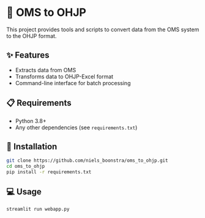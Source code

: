 # 🔄 OMS to OHJP

This project provides tools and scripts to convert data from the OMS system to the OHJP format.

## ✨ Features

- Extracts data from OMS
- Transforms data to OHJP-Excel format
- Command-line interface for batch processing

## 📋 Requirements

- Python 3.8+
- Any other dependencies (see `requirements.txt`)

## 🚀 Installation

```bash
git clone https://github.com/niels_boonstra/oms_to_ohjp.git
cd oms_to_ohjp
pip install -r requirements.txt
```

## 💻 Usage

```bash
streamlit run webapp.py
```
